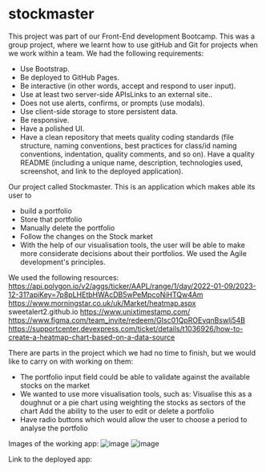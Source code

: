 # stockmaster
This project was part of our Front-End development Bootcamp. 
This was a group project, where we learnt how to use gitHub and Git for projects when we work within a team. 
We had the following requirements:
- Use Bootstrap.
- Be deployed to GitHub Pages.
- Be interactive (in other words, accept and respond to user input).
- Use at least two server-side APIsLinks to an external site..
- Does not use alerts, confirms, or prompts (use modals).
- Use client-side storage to store persistent data.
- Be responsive.
- Have a polished UI.
- Have a clean repository that meets quality coding standards (file structure, naming conventions, best practices for class/id naming conventions, indentation, quality comments, and so on).
Have a quality README (including a unique name, description, technologies used, screenshot, and link to the deployed application).

Our project called Stockmaster. This is an application which makes able its user to 
- build a portfolio
- Store that portfolio
- Manually delete the portfolio
- Follow the changes on the Stock market
- With the help of our visualisation tools, the user will be able to make more considerate decisions about their portfolios. 
We used the Agile development's principles.

We used the following resources:
https://api.polygon.io/v2/aggs/ticker/AAPL/range/1/day/2022-01-09/2023-12-31?apiKey=7p8pLHEtbHWAcDB5wPeMpcoNiHTQw4Am
https://www.morningstar.co.uk/uk/Market/heatmap.aspx
sweetalert2.github.io
https://www.unixtimestamp.com/
https://www.figma.com/team_invite/redeem/GIsc01QpROEvqnBswlj54B
https://supportcenter.devexpress.com/ticket/details/t1036926/how-to-create-a-heatmap-chart-based-on-a-data-source

There are parts in the project which we had no time to finish, but we would like to carry on with working on them:
- The portfolio input field could be able to validate against the available stocks on the market
- We wanted to use more visualisation tools, such as: 
  Visualise this as a doughnut or a pie chart using weighting the stocks as sectors of the chart
  Add the ability to the user to edit or delete a portfolio
- Have radio buttons which would allow the user to choose a period to analyse the portfolio

Images of the working app:
![image](https://user-images.githubusercontent.com/21089692/219475235-3d474e30-501b-4f7b-ba62-d7180692eab1.png)
![image](https://user-images.githubusercontent.com/21089692/219475292-58a8852a-bffe-42e6-9790-778fa3ceb62b.png)


Link to the deployed app:
